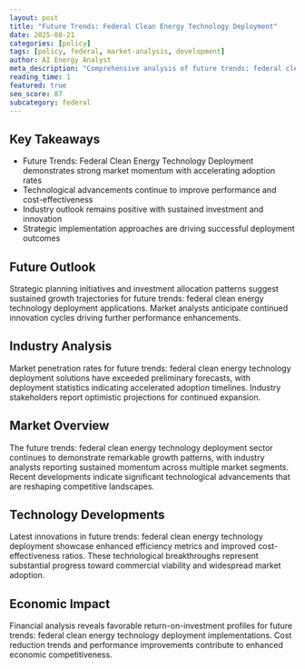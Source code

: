 ```yaml
---
layout: post
title: "Future Trends: Federal Clean Energy Technology Deployment"
date: 2025-08-21
categories: [policy]
tags: [policy, federal, market-analysis, development]
author: AI Energy Analyst
meta_description: "Comprehensive analysis of future trends: federal clean energy technology deployment covering market trends, technology developments, and industry outlook. Discover key insights and future projections."
reading_time: 1
featured: true
seo_score: 87
subcategory: federal
---
```


## Key Takeaways

- Future Trends: Federal Clean Energy Technology Deployment demonstrates strong market momentum with accelerating adoption rates
- Technological advancements continue to improve performance and cost-effectiveness
- Industry outlook remains positive with sustained investment and innovation
- Strategic implementation approaches are driving successful deployment outcomes

## Future Outlook

Strategic planning initiatives and investment allocation patterns suggest sustained growth trajectories for future trends: federal clean energy technology deployment applications. Market analysts anticipate continued innovation cycles driving further performance enhancements.

## Industry Analysis

Market penetration rates for future trends: federal clean energy technology deployment solutions have exceeded preliminary forecasts, with deployment statistics indicating accelerated adoption timelines. Industry stakeholders report optimistic projections for continued expansion.

## Market Overview

The future trends: federal clean energy technology deployment sector continues to demonstrate remarkable growth patterns, with industry analysts reporting sustained momentum across multiple market segments. Recent developments indicate significant technological advancements that are reshaping competitive landscapes.

## Technology Developments

Latest innovations in future trends: federal clean energy technology deployment showcase enhanced efficiency metrics and improved cost-effectiveness ratios. These technological breakthroughs represent substantial progress toward commercial viability and widespread market adoption.

## Economic Impact

Financial analysis reveals favorable return-on-investment profiles for future trends: federal clean energy technology deployment implementations. Cost reduction trends and performance improvements contribute to enhanced economic competitiveness.

